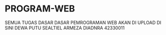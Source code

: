 # PROGRAM-WEB
SEMUA TUGAS DASAR DASAR PEMROGRAMAN WEB AKAN DI UPLOAD DI SINI
DEWA PUTU SEALTIEL ARMEZA DIADNRA 42330011
